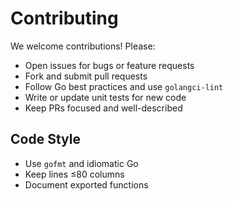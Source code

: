 # Contributing

We welcome contributions! Please:

- Open issues for bugs or feature requests
- Fork and submit pull requests
- Follow Go best practices and use `golangci-lint`
- Write or update unit tests for new code
- Keep PRs focused and well-described

## Code Style

- Use `gofmt` and idiomatic Go
- Keep lines ≤80 columns
- Document exported functions
